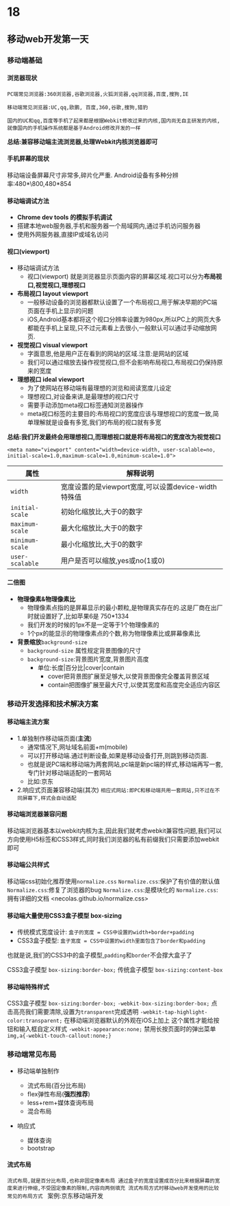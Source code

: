 # 18
## 移动web开发第一天
### 移动端基础
#### 浏览器现状
    PC端常见浏览器:360浏览器,谷歌浏览器,火狐浏览器,qq浏览器,百度,搜狗,IE

    移动端常见浏览器:UC,qq,欧鹏, 百度,360,谷歌,搜狗,猎豹

    国内的UC和qq,百度等手机了起来都是根据Webkit修改过来的内核,国内尚无自主研发的内核,就像国内的手机操作系统都是基于Android修改开发的一样

**总结:兼容移动端主流浏览器,处理Webkit内核浏览器即可**

#### 手机屏幕的现状
移动端设备屏幕尺寸非常多,碎片化严重.
Android设备有多种分辨率:480*\800,480*854

#### 移动端调试方法
+ **Chrome dev tools 的模拟手机调试**
+ 搭建本地web服务器,手机和服务器一个局域网内,通过手机访问服务器
+ 使用外网服务器,直接IP或域名访问

#### 视口(viewport)
+ 移动端调试方法
    + 视口(viewport) 就是浏览器显示页面内容的屏幕区域.视口可以分为**布局视口,视觉视口,理想视口**
+ **布局视口 layout viewport**
    + 一般移动设备的浏览器都默认设置了一个布局视口,用于解决早期的PC端页面在手机上显示的问题
    + iOS,Android基本都将这个视口分辨率设置为980px,所以PC上的网页大多都能在手机上呈现,只不过元素看上去很小,一般默认可以通过手动缩放网页.
+ **视觉视口 visual viewport**
    + 字面意思,他是用户正在看到的网站的区域.注意:是网站的区域
    + 我们可以通过缩放去操作视觉视口,但不会影响布局视口,布局视口仍保持原来的宽度
+ **理想视口 ideal viewport**
    + 为了使网站在移动端有最理想的浏览和阅读宽度儿设定
    + 理想视口,对设备来讲,是最理想的视口尺寸
    + 需要手动添加meta视口标签通知浏览器操作
    + meta视口标签的主要目的:布局视口的宽度应该与理想视口的宽度一致,简单理解就是设备有多宽,我们的布局的视口就有多宽

**总结:我们开发最终会用理想视口,而理想视口就是将布局视口的宽度改为视觉视口**

`<meta name="viewport" content="width=device-width, user-scalable=no, initial-scale=1.0,maximum-scale=1.0,minimum-scale=1.0">`

|属性|解释说明|
|-|-|
|`width`|宽度设置的是viewport宽度,可以设置device-width特殊值|
|`initial-scale`|初始化缩放比,大于0的数字|
|`maximum-scale`|最大化缩放比,大于0的数字|
|`minimum-scale`|最小化缩放比,大于0的数字|
|`user-scalable`|用户是否可以缩放,yes或no(1或0)

#### 二倍图
+ **物理像素&物理像素比**
    + 物理像素点指的是屏幕显示的最小颗粒,是物理真实存在的.这是厂商在出厂时就设置好了,比如苹果6是 750*1334
    + 我们开发的时候的1px不是一定等于1个物理像素的
    + 1个px的能显示的物理像素点的个数,称为物理像素比或屏幕像素比
+ **背景缩放**`background-size`
    + `background-size` 属性规定背景图像的尺寸
    + `background-size`:背景图片宽度,背景图片高度
        + 单位:长度|百分比|cover|contain
            + cover把背景图扩展至足够大,以使背景图像完全覆盖背景区域
            + contain把图像扩展至最大尺寸,以使其宽度和高度完全适应内容区

### 移动开发选择和技术解决方案
#### 移动端主流方案
+ 1.单独制作移动端页面(**主流**)
    + 通常情况下,网址域名前面+m(mobile)
    + 可以打开移动端.通过判断设备,如果是移动设备打开,则跳到移动页面.
    + 也就是说PC端和移动端为两套网站,pc端是新pc端的样式,移动端再写一套,专门针对移动端适配的一套网站
    + 比如:京东
+ 2.响应式页面兼容移动端(其次)
`相应式网站:即PC和移动端共用一套网站,只不过在不同屏幕下,样式会自动适配`
#### 移动端浏览器兼容问题
移动端浏览器基本以webkit内核为主,因此我们就考虑webkit兼容性问题,我们可以方向使用H5标签和CSS3样式,同时我们浏览器的私有前缀我们只需要添加webkit即可
#### 移动端公共样式
移动端css初始化推荐使用`normalize.css`
`Normalize.css`:保护了有价值的默认值
`Normalize.css`:修复了浏览器的bug
`Normalize.css`:是模块化的
`Normalize.css`:拥有详细的文档
<necolas.github.io/normalize.css>

#### 移动端大量使用CSS3盒子模型 box-sizing
+ 传统模式宽度设计: `盒子的宽度 = CSS中设置的width+border+padding`
+ CSS3盒子模型: `盒子宽度 = CSS中设置的width里面包含了border和padding`

也就是说,我们的CSS3中的盒子模型,`padding`和`border`不会撑大盒子了

CSS3盒子模型
`box-sizing:border-box;`
传统盒子模型
`box-sizing:content-box`

#### 移动端特殊样式

CSS3盒子模型
`box-sizing:border-box;`
`-webkit-box-sizing:border-box;`
点击高亮我们需要清除,设置为`transparent`完成透明
`-webkit-tap-highlight-color:transparent;`
在移动端浏览器默认的外观在iOS上加上 这个属性才能给按钮和输入框自定义样式
`-webkit-appearance:none;`
禁用长按页面时的弹出菜单
`img,a{-webkit-touch-callout:none;}`

### 移动端常见布局
+ 移动端单独制作
    + 流式布局(百分比布局)
    + flex弹性布局(**强烈推荐**)
    + less+rem+媒体查询布局
    + 混合布局

+ 响应式
    + 媒体查询
    + bootstrap

#### 流式布局
`流式布局,就是百分比布局,也称非固定像素布局
通过盒子的宽度设置成百分比来根据屏幕的宽度来进行伸缩,不受固定像素的限制,内容向两侧填充
流式布局方式时移动web开发使用的比较常见的布局方式
`
案例:京东移动端开发